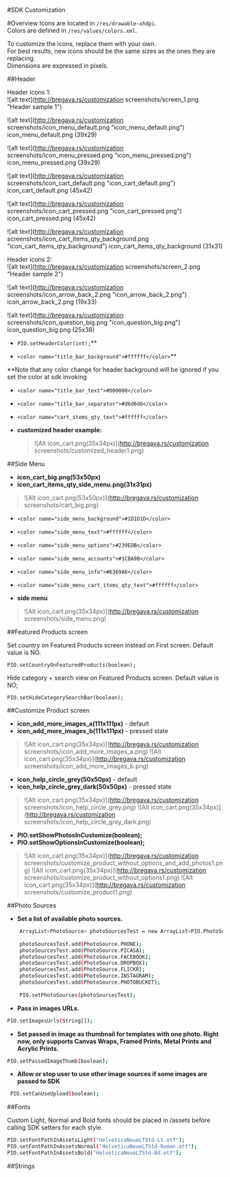 #SDK Customization

#Overview
Icons are located in `/res/drawable-xhdpi`.  
Colors are defined in `/res/values/colors.xml`.  
  
To customize the icons, replace them with your own.  
For best results, new icons should be the same sizes as the ones they are replacing.  
Dimensions are expressed in pixels.  

##Header

Header icons 1:  
![alt text](http://bregava.rs/customization screenshots/screen_1.png "Header sample 1")  
  
  
![alt text](http://bregava.rs/customization screenshots/icon_menu_default.png "icon_menu_default.png")
icon_menu_default.png (39x29)  

![alt text](http://bregava.rs/customization screenshots/icon_menu_pressed.png "icon_menu_pressed.png")
icon_menu_pressed.png (39x29)  

![alt text](http://bregava.rs/customization screenshots/icon_cart_default.png "icon_cart_default.png")
icon_cart_default.png (45x42)  

![alt text](http://bregava.rs/customization screenshots/icon_cart_pressed.png "icon_cart_pressed.png")
icon_cart_pressed.png (45x42)  

![alt text](http://bregava.rs/customization screenshots/icon_cart_items_qty_background.png "icon_cart_items_qty_background")
icon_cart_items_qty_background (31x31)  
  
  
Header icons 2:  
![alt text](http://bregava.rs/customization screenshots/screen_2.png "Header sample 2")  
  
  
![alt text](http://bregava.rs/customization screenshots/icon_arrow_back_2.png "icon_arrow_back_2.png")
icon_arrow_back_2.png (19x33)  

![alt text](http://bregava.rs/customization screenshots/icon_question_big.png "icon_question_big.png")
icon_question_big.png (25x38)  
  
  

 - `PIO.setHeaderColor(int);`\*\*
 
 - `<color name="title_bar_background">#ffffff</color>`\*\*

\*\*Note that any color change for header background will be ignored if you set the color at sdk invoking


 - `<color name="title_bar_text">#000000</color>`
 - `<color name="title_bar_separator">#d6d6d6</color>`
 - `<color name="cart_items_qty_text">#ffffff</color>`

 - **customized header example:**
 
	>![Alt icon_cart.png(35x34px)](http://bregava.rs/customization screenshots/customized_header1.png)

##Side Menu

 - **icon\_cart\_big.png(53x50px)**
 - **icon_cart_items_qty_side_menu.png(31x31px)**
>![Alt icon_cart.png(53x50px)](http://bregava.rs/customization screenshots/cart_big.png)


 - `<color name="side_menu_background">#1D1D1D</color>`
 - `<color name="side_menu_text">#ffffff</color>`
 - `<color name="side_menu_options">#239EDB</color>`
 - `<color name="side_menu_accounts">#1CBA9B</color>`
 - `<color name="side_menu_info">#6369A6</color>`
 - `<color name="side_menu_cart_items_qty_text">#ffffff</color>`


 - **side menu**
>![Alt icon_cart.png(35x34px)](http://bregava.rs/customization screenshots/side_menu.png)

##Featured Products screen

Set country on Featured Products screen instead on First screen. Default value is NO.

`PIO.setCountryOnFeaturedProducts(boolean);`


Hide category + search view on Featured Products screen. Default value is NO;

`PIO.setHideCategorySearchBar(boolean);`

##Customize Product screen

 - **icon\_add\_more\_images\_a(111x111px)** - default
 - **icon\_add\_more\_images\_b(111x111px)** - pressed state

>![Alt icon_cart.png(35x34px)](http://bregava.rs/customization screenshots/icon_add_more_images_a.png)
>![Alt icon_cart.png(35x34px)](http://bregava.rs/customization screenshots/icon_add_more_images_b.png)


 - **icon\_help\_circle\_grey(50x50px)** - default
 - **icon\_help\_circle\_grey\_dark(50x50px)** - pressed state

>![Alt icon_cart.png(35x34px)](http://bregava.rs/customization screenshots/icon_help_circle_grey.png)
>![Alt icon_cart.png(35x34px)](http://bregava.rs/customization screenshots/icon_help_circle_grey_dark.png)

 - **PIO.setShowPhotosInCustomize(boolean);**
 - **PIO.setShowOptionsInCustomize(boolean);**

>![Alt icon_cart.png(35x34px)](http://bregava.rs/customization screenshots/customize_product_without_options_and_add_photos1.png)
>![Alt icon_cart.png(35x34px)](http://bregava.rs/customization screenshots/customize_product_without_options1.png)
>![Alt icon_cart.png(35x34px)](http://bregava.rs/customization screenshots/customize_product1.png)

##Photo Sources

 - **Set a list of available photo sources.**
```sh
	ArrayList<PhotoSource> photoSourcesTest = new ArrayList<PIO.PhotoSource>();
	
	photoSourcesTest.add(PhotoSource.PHONE);
	photoSourcesTest.add(PhotoSource.PICASA);
	photoSourcesTest.add(PhotoSource.FACEBOOK);
	photoSourcesTest.add(PhotoSource.DROPBOX);
	photoSourcesTest.add(PhotoSource.FLICKR);
	photoSourcesTest.add(PhotoSource.INSTAGRAM);
	photoSourcesTest.add(PhotoSource.PHOTOBUCKET);
	
	PIO.setPhotoSources(photoSourcesTest);
```


 - **Pass in images URLs.**
```sh
PIO.setImagesUrls(String[]);
```

 - **Set passed in image as thumbnail for templates with one photo. Right now, only supports Canvas Wraps, Framed Prints, Metal Prints and Acrylic Prints.**
```sh
PIO.setPassedImageThumb(boolean); 
```

 - **Allow or stop user to use other image sources if some images are passed to SDK**
```sh
 PIO.setCanUseUpload(boolean);
```


##Fonts

Custom Light, Normal and Bold fonts should be placed in /assets before calling SDK setters for each style.

```sh
PIO.setFontPathInAssetsLight("HelveticaNeueLTStd-Lt.otf");
PIO.setFontPathInAssetsNormal("HelveticaNeueLTStd-Roman.otf");
PIO.setFontPathInAssetsBold("HelveticaNeueLTStd-Bd.otf");
```
##Strings




